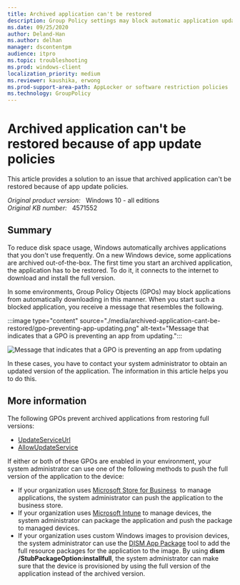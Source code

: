 ```yaml
---
title: Archived application can't be restored
description: Group Policy settings may block automatic application updates. Blocked on-demand applications must be updated by other means before they can be used.
ms.date: 09/25/2020
author: Deland-Han 
ms.author: delhan
manager: dscontentpm
audience: itpro
ms.topic: troubleshooting
ms.prod: windows-client
localization_priority: medium
ms.reviewer: kaushika, erwong
ms.prod-support-area-path: AppLocker or software restriction policies
ms.technology: GroupPolicy
---
```

# Archived application can't be restored because of app update policies

This article provides a solution to an issue that archived application can't be restored because of app update policies.

_Original product version:_ &nbsp; Windows 10 - all editions  
_Original KB number:_ &nbsp; 4571552

## Summary

To reduce disk space usage, Windows automatically archives applications that you don't use frequently. On a new Windows device, some applications are archived out-of-the-box. The first time you start an archived application, the application has to be restored. To do it, it connects to the internet to download and install the full version.

In some environments, Group Policy Objects (GPOs) may block applications from automatically downloading in this manner. When you start such a blocked application, you receive a message that resembles the following.

:::image type="content" source="./media/archived-application-cant-be-restored/gpo-preventing-app-updating.png" alt-text="Message that indicates that a GPO is preventing an app from updating.":::

![Message that indicates that a GPO is preventing an app from updating](/media/4574722_en_3.png)

In these cases, you have to contact your system administrator to obtain an updated version of the application. The information in this article helps you to do this.

## More information

The following GPOs prevent archived applications from restoring full versions:

- [UpdateServiceUrl](https://docs.microsoft.com/windows/client-management/mdm/policy-csp-update#update-updateserviceurl)
- [AllowUpdateService](https://docs.microsoft.com/windows/client-management/mdm/policy-csp-update#update-allowupdateservice)

If either or both of these GPOs are enabled in your environment, your system administrator can use one of the following methods to push the full version of the application to the device:

- If your organization uses [Microsoft Store for Business](https://businessstore.microsoft.com/store)  to manage applications, the system administrator can push the application to the business store.
- If your organization uses [Microsoft Intune](https://docs.microsoft.com/mem/intune/apps/apps-add) to manage devices, the system administrator can package the application and push the package to managed devices.
- If your organization uses custom Windows images to provision devices, the system administrator can use the [DISM App Package](https://docs.microsoft.com/windows-hardware/manufacture/desktop/dism-app-package--appx-or-appxbundle--servicing-command-line-options) tool to add the full resource packages for the application to the image. By using **dism /StubPackageOption:installfull**, the system administrator can make sure that the device is provisioned by using the full version of the application instead of the archived version.
